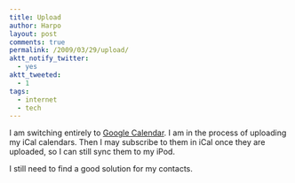 ```yaml
---
title: Upload
author: Harpo
layout: post
comments: true
permalink: /2009/03/29/upload/
aktt_notify_twitter:
  - yes
aktt_tweeted:
  - 1
tags:
  - internet
  - tech
---
```

I am switching entirely to <a href="http://www.google.com/calendar" target="_blank">Google Calendar</a>. I am in the process of uploading my iCal calendars. Then I may subscribe to them in iCal once they are uploaded, so I can still sync them to my iPod.

I still need to find a good solution for my contacts.